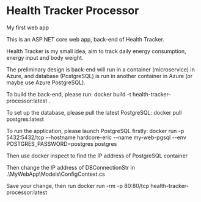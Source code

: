 # Health Tracker Processor
My first web app

This is an ASP.NET core web app, back-end of Health Tracker.

Health Tracker is my small idea, aim to track daily energy consumption, energy input and body weight.

The preliminary design is back-end will run in a container (microservice) in Azure, and database (PostgreSQL) is run in another container in Azure (or maybe use Azure PostgreSQL).

To build the back-end, please run: 
    docker build -t health-tracker-processor:latest .

To set up the database, please pull the latest PostgreSQL: 
    docker pull postgres:latest

To run the application, please launch PostgreSQL firstly: 
    docker run -p 5432:5432/tcp --hostname hardcore-eric --name my-web-pgsql --env POSTGRES_PASSWORD=postgres postgres

Then use
    docker inspect <CONTAINERID> 
to find the IP address of PostgreSQL container

Then change the IP address of DBConnectionStr in .\MyWebApp\Models\ConfigContext.cs

Save your change, then run 
    docker run -rm -p 80:80/tcp health-tracker-processor:latest
